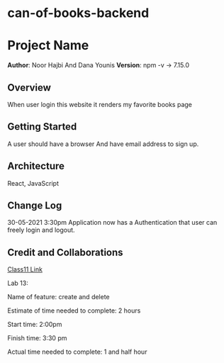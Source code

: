 # can-of-books-backend

# Project Name

**Author**: Noor Hajbi And Dana Younis
**Version**:
npm -v -> 7.15.0
## Overview
<!-- Provide a high level overview of what this application is and why you are building it, beyond the fact that it's an assignment for this class. (i.e. What's your problem domain?) -->
When user login this website it renders my favorite books page

## Getting Started
<!-- What are the steps that a user must take in order to build this app on their own machine and get it running? -->
A user should have a browser And have email address to sign up.
## Architecture
<!-- Provide a detailed description of the application design. What technologies (languages, libraries, etc) you're using, and any other relevant design information. -->
React, JavaScript

## Change Log
<!-- Use this area to document the iterative changes made to your application as each feature is successfully implemented. Use time stamps. Here's an example:

01-01-2001 4:59pm - Application now has a fully-functional express server, with a GET route for the location resource. -->
30-05-2021 3:30pm  Application now has a Authentication that user can freely login and logout. 
## Credit and Collaborations
<!-- Give credit (and a link) to other people or resources that helped you build this application. -->
[Class11 Link](https://github.com/LTUC/amman-301d20-react/tree/master/class-11)

Lab 13: 

Name of feature:  create and delete

Estimate of time needed to complete: 2 hours

Start time: 2:00pm

Finish time: 3:30 pm

Actual time needed to complete: 1 and half hour